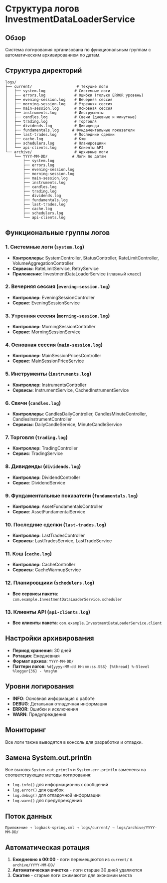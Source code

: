# Структура логов InvestmentDataLoaderService

## Обзор
Система логирования организована по функциональным группам с автоматическим архивированием по датам.

## Структура директорий

```
logs/
├── current/                    # Текущие логи
│   ├── system.log             # Системные логи
│   ├── errors.log             # Ошибки (только ERROR уровень)
│   ├── evening-session.log    # Вечерняя сессия
│   ├── morning-session.log    # Утренняя сессия
│   ├── main-session.log       # Основная сессия
│   ├── instruments.log        # Инструменты
│   ├── candles.log            # Свечи (дневные и минутные)
│   ├── trading.log            # Торговля
│   ├── dividends.log          # Дивиденды
│   ├── fundamentals.log      # Фундаментальные показатели
│   ├── last-trades.log        # Последние сделки
│   ├── cache.log              # Кэш
│   ├── schedulers.log         # Планировщики
│   └── api-clients.log        # Клиенты API
└── archive/                   # Архивные логи
    └── YYYY-MM-DD/           # Логи по датам
        ├── system.log
        ├── errors.log
        ├── evening-session.log
        ├── morning-session.log
        ├── main-session.log
        ├── instruments.log
        ├── candles.log
        ├── trading.log
        ├── dividends.log
        ├── fundamentals.log
        ├── last-trades.log
        ├── cache.log
        ├── schedulers.log
        └── api-clients.log
```

## Функциональные группы логов

### 1. Системные логи (`system.log`)
- **Контроллеры**: SystemController, StatusController, RateLimitController, VolumeAggregationController
- **Сервисы**: RateLimitService, RetryService
- **Приложение**: InvestmentDataLoaderService (главный класс)

### 2. Вечерняя сессия (`evening-session.log`)
- **Контроллер**: EveningSessionController
- **Сервис**: EveningSessionService

### 3. Утренняя сессия (`morning-session.log`)
- **Контроллер**: MorningSessionController
- **Сервис**: MorningSessionService

### 4. Основная сессия (`main-session.log`)
- **Контроллер**: MainSessionPricesController
- **Сервис**: MainSessionPriceService

### 5. Инструменты (`instruments.log`)
- **Контроллер**: InstrumentsController
- **Сервисы**: InstrumentService, CachedInstrumentService

### 6. Свечи (`candles.log`)
- **Контроллеры**: CandlesDailyController, CandlesMinuteController, CandlesInstrumentController
- **Сервисы**: DailyCandleService, MinuteCandleService

### 7. Торговля (`trading.log`)
- **Контроллер**: TradingController
- **Сервис**: TradingService

### 8. Дивиденды (`dividends.log`)
- **Контроллер**: DividendController
- **Сервис**: DividendService

### 9. Фундаментальные показатели (`fundamentals.log`)
- **Контроллер**: AssetFundamentalsController
- **Сервис**: AssetFundamentalService

### 10. Последние сделки (`last-trades.log`)
- **Контроллер**: LastTradesController
- **Сервисы**: LastTradesService, LastTradeService

### 11. Кэш (`cache.log`)
- **Контроллер**: CacheController
- **Сервисы**: CacheWarmupService

### 12. Планировщики (`schedulers.log`)
- **Все сервисы пакета**: `com.example.InvestmentDataLoaderService.scheduler`

### 13. Клиенты API (`api-clients.log`)
- **Все клиенты пакета**: `com.example.InvestmentDataLoaderService.client`

## Настройки архивирования

- **Период хранения**: 30 дней
- **Ротация**: Ежедневная
- **Формат архива**: `YYYY-MM-DD/`
- **Паттерн логов**: `%d{yyyy-MM-dd HH:mm:ss.SSS} [%thread] %-5level %logger{36} - %msg%n`

## Уровни логирования

- **INFO**: Основная информация о работе
- **DEBUG**: Детальная отладочная информация
- **ERROR**: Ошибки и исключения
- **WARN**: Предупреждения

## Мониторинг

Все логи также выводятся в консоль для разработки и отладки.

## Замена System.out.println

Все вызовы `System.out.println` и `System.err.println` заменены на соответствующие методы логирования:
- `log.info()` для информационных сообщений
- `log.error()` для ошибок
- `log.debug()` для отладочной информации
- `log.warn()` для предупреждений

## Поток данных

```
Приложение → logback-spring.xml → logs/current/ → logs/archive/YYYY-MM-DD/
```

## Автоматическая ротация

1. **Ежедневно в 00:00** - логи перемещаются из `current/` в `archive/YYYY-MM-DD/`
2. **Автоматическая очистка** - логи старше 30 дней удаляются
3. **Сжатие** - старые логи сжимаются для экономии места